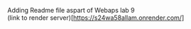 Adding Readme file aspart of Webaps lab 9<br>
(link to render server)[https://s24wa58allam.onrender.com/]
